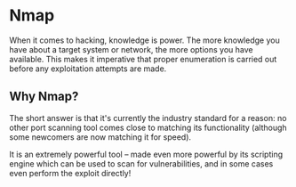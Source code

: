# Nmap

When it comes to hacking, knowledge is power. The more knowledge you have about a target system or network, the more options you have available. This makes it imperative that proper enumeration is carried out before any exploitation attempts are made.

## Why Nmap?

The short answer is that it's currently the industry standard for a reason: no other port scanning tool comes close to matching its functionality (although some newcomers are now matching it for speed).

It is an extremely powerful tool – made even more powerful by its scripting engine which can be used to scan for vulnerabilities, and in some cases even perform the exploit directly!
